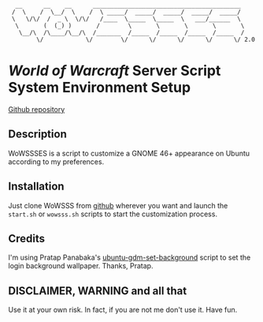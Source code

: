       __      __    __      __________________________________________
     /  \    /  \__/  \    /  \ _____/  _____/  _____/  _____/  _____/
     \   \/\/  /  _ \  \/\/   /____  \_____  \_____  \   ___/______  \
      \       (  (_) )       /        \       \       \       \       \
       \__/\  /\____/\__/\  /_______  /_____  /_____  /_____  /_____  /
            \/            \/        \/      \/      \/      \/      \/ 2.0

# _World of Warcraft_ Server Script System Environment Setup
[Github repository](https://github.com/IvanLlanas/wowssses)

## Description
WoWSSSES is a script to customize a GNOME 46+ appearance on Ubuntu according to my preferences.

## Installation
Just clone WoWSSS from [github](https://www.github.com/IvanLlanas/wowssses) wherever you want and launch the `start.sh` or `wowsss.sh` scripts to start the customization process.

## Credits
I'm using Pratap Panabaka's [ubuntu-gdm-set-background](https://github.com/PRATAP-KUMAR/ubuntu-gdm-set-background) script to set the login background wallpaper. Thanks, Pratap.

## DISCLAIMER, WARNING and all that
Use it at your own risk. In fact, if you are not me don't use it. Have fun.
